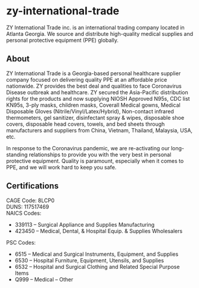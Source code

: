 # zy-international-trade

ZY International Trade inc. is an international trading company located in Atlanta Georgia. 
We source and distribute high-quality medical supplies and personal protective equipment (PPE) globally.

## About

ZY International Trade is a Georgia-based personal healthcare supplier company focused on delivering quality PPE at an affordable price nationwide. ZY provides the best deal and qualities to face Coronavirus Disease outbreak and healthcare. ZY secured the Asia-Pacific distribution rights for the products and now supplying NIOSH Approved N95s, CDC list KN95s, 3-ply masks, children masks, Coverall Medical gowns, Medical Disposable Gloves (Nitrile/Vinyl/Latex/Hybrid), Non-contact infrared thermometers, gel sanitizer, disinfectant spray & wipes, disposable shoe covers, disposable head covers, towels, and bed sheets through manufacturers and suppliers from China, Vietnam, Thailand, Malaysia, USA, etc.

In response to the Coronavirus pandemic, we are re-activating our long-standing relationships to provide you with the very best in personal protective equipment. Quality is paramount, especially when it comes to PPE, and we will work hard to keep you safe.

## Certifications

CAGE Code: 8LCP0  
DUNS: 117517469  
NAICS Codes:  

* 339113 – Surgical Appliance and Supplies Manufacturing
* 423450 – Medical, Dental, & Hospital Equip. & Supplies Wholesalers

PSC Codes:

* 6515 – Medical and Surgical Instruments, Equipment, and Supplies
* 6530 – Hospital Furniture, Equipment, Utensils, and Supplies
* 6532 – Hospital and Surgical Clothing and Related Special Purpose Items
* Q999 – Medical – Other
